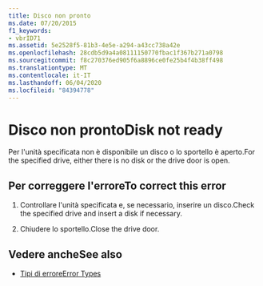 ```yaml
---
title: Disco non pronto
ms.date: 07/20/2015
f1_keywords:
- vbrID71
ms.assetid: 5e2528f5-81b3-4e5e-a294-a43cc738a42e
ms.openlocfilehash: 28cdb5d9a4a08111150770fbac1f367b271a0798
ms.sourcegitcommit: f8c270376ed905f6a8896ce0fe25b4f4b38ff498
ms.translationtype: MT
ms.contentlocale: it-IT
ms.lasthandoff: 06/04/2020
ms.locfileid: "84394778"
---
```

# <a name="disk-not-ready"></a><span data-ttu-id="24d15-102">Disco non pronto</span><span class="sxs-lookup"><span data-stu-id="24d15-102">Disk not ready</span></span>
<span data-ttu-id="24d15-103">Per l'unità specificata non è disponibile un disco o lo sportello è aperto.</span><span class="sxs-lookup"><span data-stu-id="24d15-103">For the specified drive, either there is no disk or the drive door is open.</span></span>  
  
## <a name="to-correct-this-error"></a><span data-ttu-id="24d15-104">Per correggere l'errore</span><span class="sxs-lookup"><span data-stu-id="24d15-104">To correct this error</span></span>  
  
1. <span data-ttu-id="24d15-105">Controllare l'unità specificata e, se necessario, inserire un disco.</span><span class="sxs-lookup"><span data-stu-id="24d15-105">Check the specified drive and insert a disk if necessary.</span></span>  
  
2. <span data-ttu-id="24d15-106">Chiudere lo sportello.</span><span class="sxs-lookup"><span data-stu-id="24d15-106">Close the drive door.</span></span>  
  
## <a name="see-also"></a><span data-ttu-id="24d15-107">Vedere anche</span><span class="sxs-lookup"><span data-stu-id="24d15-107">See also</span></span>

- [<span data-ttu-id="24d15-108">Tipi di errore</span><span class="sxs-lookup"><span data-stu-id="24d15-108">Error Types</span></span>](../programming-guide/language-features/error-types.md)
